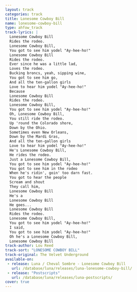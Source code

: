```yaml
---
layout: track
categories: track
title: Lonesome Cowboy Bill
name: lonesome-cowboy-bill
type: ahfow_track
track-lyrics: |
  Lonesome Cowboy Bill
  Rides the rodeo.
  Lonesome Cowboy Bill,
  You got to see him yodel "Ay-hee-ho!"
  Lonesome Cowboy Bill
  Rides the rodeo.
  Ever since he was a little lad,
  Loves the rodeo.
  Bucking broncs, yeah, sipping wine,
  You got to see him go,
  And all the ten-gallon girls
  Love to hear him yodel "Ay-hee-ho!"
  Because
  Lonesome Cowboy Bill
  Rides the rodeo.
  Lonesome Cowboy Bill,
  You got to see him yodel "Ay-hee-ho!"
  Oh, Lonesome Cowboy Bill,
  You still ride the rodeo.
  Up 'round the Colorado shore,
  Down by the Ohio.
  Sometimes even New Orleans,
  Down by the Mardi Gras,
  And all the ten-gallon girls
  Love to hear him yodel "Ay-hee-ho!"
  He's Lonesome Cowboy Bill, 
  He rides the rodeo.
  Just a Lonesome Cowboy Bill,
  You got to see him yodel "Ay-hee-ho!"
  You got to see him in the rodeo
  When he's ridin', goin' too darn fast.
  You got to hear the people 
  Scream and shout
  They call him,
  Lonesome Cowboy Bill
  He's a
  Lonesome Cowboy Bill
  He goes...
  Lonesome Cowboy Bill
  Rides the rodeo.
  Lonesome Cowboy Bill,
  You got to see him yodel "Ay-hee-ho!"
  I said,
  You got to see him yodel "Ay-hee-ho!"
  Oh he's a Lonesome Cowboy Bill, 
  Lonesome Cowboy Bill
track-author: Lou Reed
track-sort: "LONESOME COWBOY BILL"
track-original: The Velvet Underground
available-on:
 - release: Luna / Cheval Sombre - Lonesome Cowboy Bill
   url: /database/luna/releases/luna-lonesome-cowboy-bill/
 - release: "Postscripts"
   url: /database/luna/releases/luna-postscripts/
cover: true
---
```

